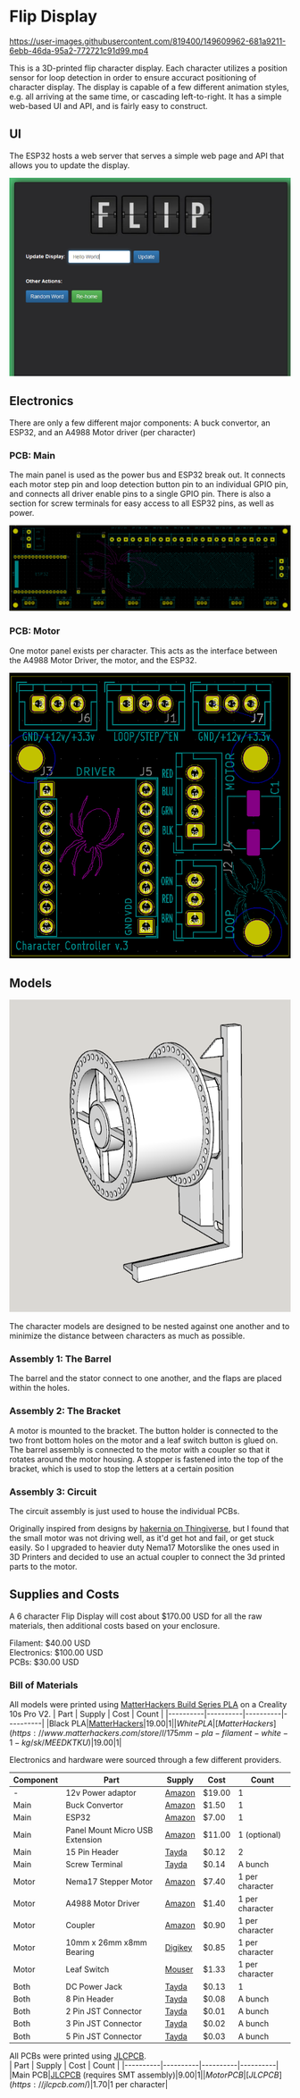 # Flip Display

https://user-images.githubusercontent.com/819400/149609962-681a9211-6ebb-46da-95a2-772721c91d99.mp4

This is a 3D-printed flip character display. Each character utilizes a position sensor for loop detection in order to ensure accuract positioning of character display. The display is capable of a few different animation styles, e.g. all arriving at the same time, or cascading left-to-right. It has a simple web-based UI and API, and is fairly easy to construct.

## UI
The ESP32 hosts a web server that serves a simple web page and API that allows you to update the display.

![UI](https://raw.githubusercontent.com/LesserChance/FlipDisplay/main/img/UI.png)

## Electronics
There are only a few different major components: A buck convertor, an ESP32, and an A4988 Motor driver (per character)

### PCB: Main
The main panel is used as the power bus and ESP32 break out. It connects each motor step pin and loop detection button pin to an individual GPIO pin, and connects all driver enable pins to a single GPIO pin. There is also a section for screw terminals for easy access to all ESP32 pins, as well as power.

![Main PCB](https://raw.githubusercontent.com/LesserChance/FlipDisplay/main/img/PCB-Main.png)

### PCB: Motor
One motor panel exists per character. This acts as the interface between the A4988 Motor Driver, the motor, and the ESP32.

![Motor PCB](https://raw.githubusercontent.com/LesserChance/FlipDisplay/main/img/PCB-Motor.png)

## Models
![models](https://raw.githubusercontent.com/LesserChance/FlipDisplay/main/img/Model-Character.png)

The character models are designed to be nested against one another and to minimize the distance between characters as much as possible.

### Assembly 1: The Barrel
The barrel and the stator connect to one another, and the flaps are placed within the holes.

### Assembly 2: The Bracket
A motor is mounted to the bracket. The button holder is connected to the two front bottom holes on the motor and a leaf switch button is glued on. The barrel assembly is connected to the motor with a coupler so that it rotates around the motor housing. A stopper is fastened into the top of the bracket, which is used to stop the letters at a certain position

### Assembly 3: Circuit
The circuit assembly is just used to house the individual PCBs.

Originally inspired from designs by [hakernia on Thingiverse](https://www.thingiverse.com/thing:2369832), but I found that the small motor was not driving well, as it'd get hot and fail, or get stuck easily. So I upgraded to heavier duty Nema17 Motorslike the ones used in 3D Printers and decided to use an actual coupler to connect the 3d printed parts to the motor.

## Supplies and Costs
A 6 character Flip Display will cost about $170.00 USD for all the raw materials, then additional costs based on your enclosure.  

Filament: $40.00 USD  
Electronics: $100.00 USD  
PCBs: $30.00 USD  

### Bill of Materials
All models were printed using [MatterHackers Build Series PLA](https://www.matterhackers.com/store/l/175mm-pla-filament-black-1-kg/sk/MY6CYEZM) on a Creality 10s Pro V2.
| Part | Supply | Cost | Count |
|----------|----------|----------|----------|
|Black PLA|[MatterHackers](https://www.matterhackers.com/store/l/175mm-pla-filament-black-1-kg/sk/MY6CYEZM)|$19.00|1|
|White PLA|[MatterHackers](https://www.matterhackers.com/store/l/175mm-pla-filament-white-1-kg/sk/MEEDKTKU)|$19.00|1|

Electronics and hardware were sourced through a few different providers.

| Component | Part | Supply | Cost | Count |
|----------|----------|----------|----------|----------|
|-|12v Power adaptor|[Amazon](https://www.amazon.com/gp/product/B07FFKL7CR/ref=ppx_yo_dt_b_asin_title_o05_s00)|$19.00|1|
|Main|Buck Convertor|[Amazon](https://www.amazon.com/gp/product/B07QKHR6PY/ref=ppx_yo_dt_b_asin_title_o05_s00)|$1.50|1|
|Main|ESP32|[Amazon](https://www.amazon.com/gp/product/B08246MCL5/ref=ppx_yo_dt_b_asin_title_o04_s00)|$7.00|1|
|Main|Panel Mount Micro USB Extension|[Amazon](https://www.amazon.com/gp/product/B082HZKVP1/ref=ppx_yo_dt_b_asin_title_o05_s01)|$11.00|1 (optional)|
|Main|15 Pin Header|[Tayda](https://www.taydaelectronics.com/15-pin-2-54-mm-single-row-female-pin-header.html)|$0.12|2|
|Main|Screw Terminal|[Tayda](https://www.taydaelectronics.com/dg300-screw-terminal-block-3-positions-5mm.html)|$0.14|A bunch|
|Motor|Nema17 Stepper Motor|[Amazon](https://www.amazon.com/gp/product/B07THK8RS1/ref=ppx_yo_dt_b_asin_title_o01_s00)|$7.40|1 per character|
|Motor|A4988 Motor Driver|[Amazon](https://www.amazon.com/gp/product/B092PZNFNS/ref=ppx_yo_dt_b_asin_title_o05_s00)|$1.40|1 per character|
|Motor|Coupler|[Amazon](https://www.amazon.com/gp/product/B0852P8WSH/ref=ppx_yo_dt_b_asin_title_o09_s00)|$0.90|1 per character|
|Motor|10mm x 26mm x8mm Bearing|[Digikey](https://www.digikey.com/en/products/detail/mechatronics-bearing-group/6000-2RS/9608370)|$0.85|1 per character|
|Motor|Leaf Switch|[Mouser](https://www.mouser.com/ProductDetail/612-MS0850506F020V2A)|$1.33|1 per character|
|Both|DC Power Jack|[Tayda](https://www.taydaelectronics.com/dc-power-jack-2-1mm-enclosed-frame-with-switch.html)|$0.13|1|
|Both|8 Pin Header|[Tayda](https://www.taydaelectronics.com/8-pin-2-54-mm-single-row-female-pin-header.html)|$0.08|A bunch|
|Both|2 Pin JST Connector|[Tayda](https://www.taydaelectronics.com/2-pins-jst-xh-2-54-male-connector-straight-180-degree.html)|$0.01|A bunch|
|Both|3 Pin JST Connector|[Tayda](https://www.taydaelectronics.com/3-pins-jst-xh-2-54-male-connector-straight-180-degree.html)|$0.02|A bunch|
|Both|5 Pin JST Connector|[Tayda](https://www.taydaelectronics.com/5-pins-jst-xh-2-54-male-connector-straight-180-degree.html)|$0.03|A bunch|

All PCBs were printed using [JLCPCB](https://jlcpcb.com/).  
| Part | Supply | Cost | Count |
|----------|----------|----------|----------|
|Main PCB|[JLCPCB](https://jlcpcb.com/) (requires SMT assembly)|$9.00|1|
|Motor PCB|[JLCPCB](https://jlcpcb.com/)|$1.70|1 per character|
